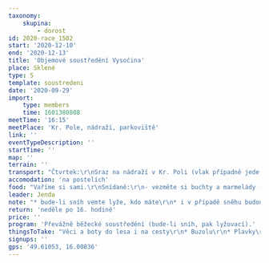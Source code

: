 ```yaml
---
taxonomy:
    skupina:
        - dorost
id: 2020-race_1502
start: '2020-12-10'
end: '2020-12-13'
title: 'Objemové soustředění Vysočina'
place: Sklené
type: S
template: soustredeni
date: '2020-09-29'
import:
    type: members
    time: 1601380808
meetTime: '16:15'
meetPlace: 'Kr. Pole, nádraží, parkoviště'
link: ''
eventTypeDescription: ''
startTime: ''
map: ''
terrain: ''
transport: "Čtvrtek:\r\nSraz na nádraží v Kr. Poli (vlak případně jede už z hlavního). Je nás 20 na 3 auta, takže naložíme auta, co se vejde a pod vedením Klárky odjedeme vlakem: https://bit.ly/3ok1lBo\r\nJízdenku si koupí každý sám, na místě se domluvíme, co s tím.\r\n\r\nPátek: odjezd auty domlouvejte prosím s Alešem F."
accomodation: 'na postelích'
food: "Vaříme si sami.\r\nSnídaně:\r\n- vezměte si buchty a marmelády (pečivo nakoupíme) po příjezdu půjde vše do společných zásob, které následně i společně zkonzumujeme\r\n<b>čtvrtek</b>: večeře z vlastních zásob\r\n<b>pátek</b>: oběd - polévka, lehké jídlo před odpoledním během\r\nvečeře - bude doplněno\r\n<b>sobota</b>:  oběd - polévka, lehké jídlo před odpoledním během\r\nvečeře - bude doplněno\r\n<b>neděle</b>:  oběd - doplníme\r\nvečeře - bude doplněno"
leader: Jenda
note: "* bude-li sníh vemte lyže, kdo máte\r\n* i v případě sněhu budou k dispozici mapy na běhání"
return: 'neděle po 16. hodině'
price: ''
program: 'Převážně běžecké soustředění (bude-li sníh, pak lyžovací).'
thingsToTake: "Věci a boty do lesa i na cesty\r\n* Buzolu\r\n* Plavky\r\n* doporučuju každému mít s sebou neoprenové ponožky"
signups: ''
gps: '49.61053, 16.00836'
---
```


